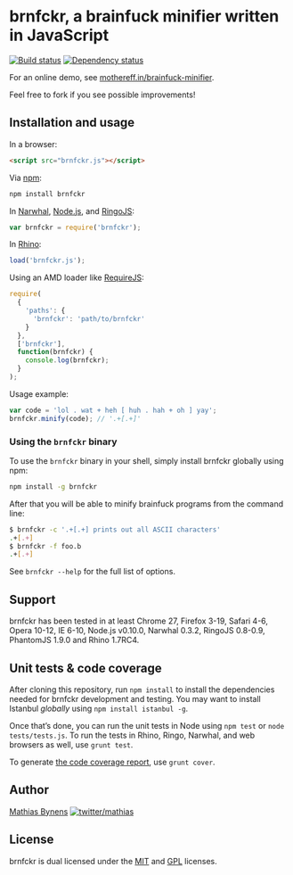 # brnfckr, a brainfuck minifier written in JavaScript

[![Build status](https://travis-ci.org/mathiasbynens/brnfckr.png?branch=master)](https://travis-ci.org/mathiasbynens/brnfckr) [![Dependency status](https://gemnasium.com/mathiasbynens/brnfckr.png)](https://gemnasium.com/mathiasbynens/brnfckr)

For an online demo, see [mothereff.in/brainfuck-minifier](http://mothereff.in/brainfuck-minifier).

Feel free to fork if you see possible improvements!

## Installation and usage

In a browser:

~~~html
<script src="brnfckr.js"></script>
~~~

Via [npm](http://npmjs.org/):

~~~bash
npm install brnfckr
~~~

In [Narwhal](http://narwhaljs.org/), [Node.js](http://nodejs.org/), and [RingoJS](http://ringojs.org/):

~~~js
var brnfckr = require('brnfckr');
~~~

In [Rhino](http://www.mozilla.org/rhino/):

~~~js
load('brnfckr.js');
~~~

Using an AMD loader like [RequireJS](http://requirejs.org/):

~~~js
require(
  {
    'paths': {
      'brnfckr': 'path/to/brnfckr'
    }
  },
  ['brnfckr'],
  function(brnfckr) {
    console.log(brnfckr);
  }
);
~~~

Usage example:

~~~js
var code = 'lol . wat + heh [ huh . hah + oh ] yay';
brnfckr.minify(code); // '.+[.+]'
~~~

### Using the `brnfckr` binary

To use the `brnfckr` binary in your shell, simply install brnfckr globally using npm:

```bash
npm install -g brnfckr
```

After that you will be able to minify brainfuck programs from the command line:

```bash
$ brnfckr -c '.+[.+] prints out all ASCII characters'
.+[.+]
$ brnfckr -f foo.b
.+[.+]
```

See `brnfckr --help` for the full list of options.

## Support

brnfckr has been tested in at least Chrome 27, Firefox 3-19, Safari 4-6, Opera 10-12, IE 6-10, Node.js v0.10.0, Narwhal 0.3.2, RingoJS 0.8-0.9, PhantomJS 1.9.0 and Rhino 1.7RC4.

## Unit tests & code coverage

After cloning this repository, run `npm install` to install the dependencies needed for brnfckr development and testing. You may want to install Istanbul _globally_ using `npm install istanbul -g`.

Once that’s done, you can run the unit tests in Node using `npm test` or `node tests/tests.js`. To run the tests in Rhino, Ringo, Narwhal, and web browsers as well, use `grunt test`.

To generate [the code coverage report](http://rawgithub.com/mathiasbynens/brnfckr/master/coverage/brnfckr/brnfckr.js.html), use `grunt cover`.

## Author

[Mathias Bynens](http://mathiasbynens.be/)
  [![twitter/mathias](http://gravatar.com/avatar/24e08a9ea84deb17ae121074d0f17125?s=70)](http://twitter.com/mathias "Follow @mathias on Twitter")

## License

brnfckr is dual licensed under the [MIT](http://mths.be/mit) and [GPL](http://mths.be/gpl) licenses.
